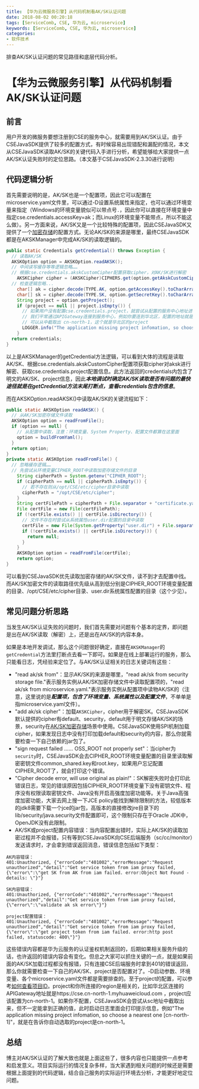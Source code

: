 ```yaml
---
title: 【华为云微服务引擎】从代码机制看AK/SK认证问题
date: 2018-08-02 00:20:18
tags: [ServiceComb, CSE, 华为云, microservice]
keywords: [ServiceComb, CSE, 华为云, microservice]
categories:
- 软件技术
---
```


排查AK/SK认证问题的常见路径和底层代码分析。
<!-- more -->
# 【华为云微服务引擎】从代码机制看AK/SK认证问题

## 前言
用户开发的微服务要想注册到CSE的服务中心，就需要用到AK/SK认证。由于CSEJavaSDK提供了较多的配置方式，有时候容易出现错配和漏配的情况，本文从CSEJavaSDK读取AK/SK的关键代码入手进行分析，希望能够给大家提供一点AK/SK认证失败时的定位思路。（本文基于CSEJavaSDK-2.3.30进行说明）

## 代码逻辑分析

首先需要说明的是，AK/SK也是一个配置项，因此它可以配置在microservice.yaml文件里，可以通过-D设置系统属性来指定，也可以通过环境变量来指定（Windows的环境变量貌似可以带点号`.`，因此你可以直接在环境变量中指定cse.credentials.accessKey=ak；而Linux的环境变量不能带点，所以不能这么做）。另一方面来说，AK/SK又是一个比较特殊的配置项，因此CSEJavaSDK又提供了一个[加密存储](https://support.huaweicloud.com/devg-cse/cse_03_0088.html)的配置方式。无论AK/SK的来源是哪里，最终CSEJavaSDK都是在AKSKManager中完成AK/SK的读取逻辑的。
```java
public static Credentials getCredential() throws Exception {
  // 读取AK/SK
  AKSKOption option = AKSKOption.readAKSK();
  // 中间读写缓存等等逻辑忽略……
  // 根据cse.credentials.akskCustomCipher配置获取cipher，对AK/SK进行解密
    AKSKCipher cipher = (AKSKCipher)CIPHERS.get(option.getAkskCustomCipher());
  // 检查逻辑忽略...
    char[] ak = cipher.decode(TYPE.AK, option.getAccessKey().toCharArray());
    char[] sk = cipher.decode(TYPE.SK, option.getSecretKey().toCharArray());
    String project = option.getProject();
    if (project == null || project.isEmpty()) {
      // 如果用户没有配置cse.credentials.project，就尝试从配置的服务中心地址进行解析，具体的代码忽略……
      // 我们平常通过APIGateway连接到服务中心，例如你要连到华北区，配置的地址就是这样的 https://cse.cn-north-1.myhuaweicloud.com
      // 可以从中截取出 cn-north-1，这个就是华北区的project
      LOGGER.info("The application missing project infomation, so choose a nearest one [{}]", project);
    }
  return credentials;
}
```
以上是AKSKManager的getCredential方法逻辑，可以看到大体的流程是读取AK/SK、根据cse.credentials.akskCustomCipher配置项获取cipher对aksk进行解密、获取cse.credentials.project配置信息。此方法返回的credentials内包含了明文的AK/SK、project信息，因此***本地调试时确定AK/SK读取是否有问题的最快途径就是在getCredential方法末尾打断点，查看credentials包含的信息***。

而在AKSKOption.readAKSK()中读取AK/SK的关键流程如下：
```java
public static AKSKOption readAKSK() {
  // 从AK/SK加密存储文件读取
  AKSKOption option = readFromFile();
  if (option == null) {
    // 从配置中读取，注意：环境变量、System Property、配置文件都算在这里面
    option = buildFromYaml();
  }
  return option;
}
private static AKSKOption readFromFile() {
  // 忽略缓存逻辑……
  // 先尝试从环境变量CIPHER_ROOT中读取加密存储文件的目录
    String cipherPath = System.getenv("CIPHER_ROOT");
    if (cipherPath == null || cipherPath.isEmpty()) {
      // 若不存在则从/opt/CSE/etc/cipher目录中读取
      cipherPath = "/opt/CSE/etc/cipher";
    }
    String certFilePath = cipherPath + File.separator + "certificate.yaml";
    File certFile = new File(certFilePath);
    if (!certFile.exists() || certFile.isDirectory()) {
      // 文件不存在时尝试从系统属性user.dir配置的目录中读取
      certFile = new File(System.getProperty("user.dir") + File.separator + "certificate.yaml");
      if (!certFile.exists() || certFile.isDirectory()) {
        return null;
      }
    }
    AKSKOption option = readFromFile(certFile);
    return option;
}
```
可以看到CSEJavaSDK优先读取加密存储的AK/SK文件，读不到才去配置中找。而AK/SK加密文件的读取路径优先级从高到低分别是CIPHER_ROOT环境变量配置的目录、/opt/CSE/etc/cipher目录、user.dir系统属性配置的目录（这个少见）。

## 常见问题分析思路

当发生AK/SK认证失败的问题时，我们首先需要对问题有个基本的定界，即问题是出在AK/SK读取（解密）上，还是出在AK/SK的内容本身。

如果是本地开发调试，那么这个问题很好确定，直接在`AKSKManager`的`getCredential`方法里打断点去看一下即可。如果是在线上部署运行的服务，那么只能看日志，凭经验来定位了。与AK/SK认证相关的日志关键词有这些：
- "read ak/sk from"：显示AK/SK的来源是哪里，"read ak/sk from security storage file."表示服务实例从AK/SK加密存储文件中读取配置项的，"read ak/sk from microservice.yaml."表示服务实例从配置项中读物AK/SK的（注意，这里说的是***配置项，包含了环境变量、系统属性以及配置文件***，不单单是指microservice.yaml文件）。
- "add ak/sk cipher"：加载`AKSKCipher`，cipher用于解密SK。CSEJavaSDK默认提供的cipher有default、security，default用于明文存储AK/SK的场景，security在[AK/SK加密存储](https://support.huaweicloud.com/devg-cse/cse_03_0088.html)场景中使用。CSEJavaSDK使用SPI机制加载cipher，如果发现日志中没有打印加载default和security的内容，那么你就需要检查一下自己依赖的jar包了。
- "sign request failed ...... OSS_ROOT not properly set"：当cipher为`security`时，CSEJavaSDK会去CIPHER_ROOT环境变量配置的目录里读取解密密钥文件common_shared.key和root.key，如果用户忘记配置CIPHER_ROOT了，就会打印这个错误。
- "Cipher decode error, will use original as plain!"：SK解密失败时会打印此错误日志，常见的错误原因包括CIPHER_ROOT环境变量下没有密钥文件、程序没有权限读取密钥文件、Java没有开启高强度加密功能等。关于Java高强度加密功能，大家去网上搜一下JCE policy能找到解除限制的方法，较低版本的jdk8需要下载一个jce的jar包，高版本的直接修改jre目录下的lib/security/java.security文件配置即可，这个限制只存在于Oracle JDK中，OpenJDK没有此限制。
- AK/SK或project配置内容错误：当内容配置出错时，实际上AK/SK的读取加密过程并不会报错，只有等到CSEJavaSDK向CSE后端服务（sc/cc/monitor）发送请求时，才会拿到错误返回消息，错误信息包括如下类型：
```
AK内容错误：
401:Unauthorized, {"errorCode":"401002","errorMessage":"Request unauthorized","detail":"Get service token from iam proxy failed,{\"error\":\"get SK from AK from iam failed. error:Object Not Found - details: \"}"}
```
```
SK内容错误：
401:Unauthorized, {"errorCode":"401002","errorMessage":"Request unauthorized","detail":"Get service token from iam proxy failed,{\"error\":\"validate ak sk error\"}"}
```
```
project配置错误：
401:Unauthorized, {"errorCode":"401002","errorMessage":"Request unauthorized","detail":"Get service token from iam proxy failed,{\"error\":\"get project token from iam failed. error:http post failed, statuscode: 400\"}"}
```
这些错误内容都是华为云服务的认证鉴权机制返回的，后期如果相关服务升级的话，也许返回的错误内容会有变化。但总之大家可以抓住关键的一点，就是如果前面的AK/SK加载过程都没有报错，只有连接CSE后端服务时拿到401的错误返回，那么你就需要检查一下自己的AK/SK、project是否配置对了。-D启动参数、环境变量、各个microservice.yaml文件都是需要排查的。至于project的配置，可以参考[如何查看项目ID](https://support.huaweicloud.com/usermanual-iam/zh-cn_topic_0079477316.html)。project和你所连接的region是相关的，比如华北区连接的APIGateway地址就是https://cse.cn-north-1.myhuaweicloud.com ，project应该配置为cn-north-1。如果你不配置，CSEJavaSDK会尝试从sc地址中截取出来，但不一定能拿到正确的值，此时启动日志里面会打印提示信息，例如"The application missing project infomation, so choose a nearest one [cn-north-1]"，就是在告诉你自动选取的project是cn-north-1。

## 总结

博主对AK/SK认证的了解大致也就是上面这些了，很多内容也只能提供一点参考和启发意义。项目实际运行的情况复杂多样，当大家遇到相关问题的时候还是需要根据上面提到的代码逻辑，结合自己服务的实际运行环境去分析，才能更好地定位问题。

